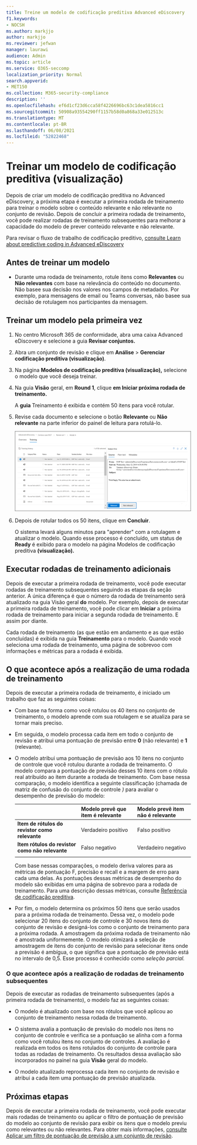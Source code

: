 ```yaml
---
title: Treine um modelo de codificação preditiva Advanced eDiscovery
f1.keywords:
- NOCSH
ms.author: markjjo
author: markjjo
ms.reviewer: jefwan
manager: laurawi
audience: Admin
ms.topic: article
ms.service: O365-seccomp
localization_priority: Normal
search.appverid:
- MET150
ms.collection: M365-security-compliance
description: ''
ms.openlocfilehash: ef6d1cf23d6cca58f4226696bc63c1dea5816cc1
ms.sourcegitcommit: 50908a93554290ff1157b58d0a868a33e012513c
ms.translationtype: MT
ms.contentlocale: pt-BR
ms.lasthandoff: 06/08/2021
ms.locfileid: "52822468"
---
```

# <a name="train-a-predictive-coding-model-preview"></a>Treinar um modelo de codificação preditiva (visualização)

Depois de criar um modelo de codificação preditiva no Advanced eDiscovery, a próxima etapa é executar a primeira rodada de treinamento para treinar o modelo sobre o conteúdo relevante e não relevante no conjunto de revisão. Depois de concluir a primeira rodada de treinamento, você pode realizar rodadas de treinamento subsequentes para melhorar a capacidade do modelo de prever conteúdo relevante e não relevante.

Para revisar o fluxo de trabalho de codificação preditivo, [consulte Learn about predictive coding in Advanced eDiscovery](predictive-coding-overview.md#the-predictive-coding-workflow)

## <a name="before-you-train-a-model"></a>Antes de treinar um modelo

- Durante uma rodada de treinamento, rotule itens como **Relevantes** ou **Não relevantes** com base na relevância do conteúdo no documento. Não basee sua decisão nos valores nos campos de metadados. Por exemplo, para mensagens de email ou Teams conversas, não basee sua decisão de rotulagem nos participantes da mensagem. 

## <a name="train-a-model-for-the-first-time"></a>Treinar um modelo pela primeira vez

1. No centro Microsoft 365 de conformidade, abra uma caixa Advanced eDiscovery e selecione a guia **Revisar conjuntos.**

2. Abra um conjunto de revisão e clique em **Análise**  >  **Gerenciar codificação preditiva (visualização)**.

3. Na página **Modelos de codificação preditiva (visualização),** selecione o modelo que você deseja treinar.

4. Na guia **Visão** geral, em **Round 1**, clique **em Iniciar próxima rodada de treinamento.**

   A **guia** Treinamento é exibida e contém 50 itens para você rotular.

5. Revise cada documento e selecione o botão **Relevante** ou **Não relevante** na parte inferior do painel de leitura para rotulá-lo.

   ![Rotular cada documento como relevante ou não relevante](..\media\TrainModel1.png)

6. Depois de rotular todos os 50 itens, clique em **Concluir**.

    O sistema levará alguns minutos para "aprender" com a rotulagem e atualizar o modelo. Quando esse processo é concluído, um status de **Ready** é exibido para o modelo na página Modelos de codificação preditiva **(visualização).**

## <a name="perform-additional-training-rounds"></a>Executar rodadas de treinamento adicionais

Depois de executar a primeira rodada de treinamento, você pode executar rodadas de treinamento subsequentes seguindo as etapas da seção anterior. A única diferença é que o número da rodada de treinamento será atualizado na guia Visão geral **do** modelo. Por exemplo, depois de executar a primeira rodada de treinamento, você pode clicar em **Iniciar** a próxima rodada de treinamento para iniciar a segunda rodada de treinamento. E assim por diante.

Cada rodada de treinamento (as que estão em andamento e as que estão concluídas) é exibida na guia **Treinamento** para o modelo. Quando você seleciona uma rodada de treinamento, uma página de sobrevoo com informações e métricas para a rodada é exibida.

## <a name="what-happens-after-you-perform-a-training-round"></a>O que acontece após a realização de uma rodada de treinamento

Depois de executar a primeira rodada de treinamento, é iniciado um trabalho que faz as seguintes coisas:

- Com base na forma como você rotulou os 40 itens no conjunto de treinamento, o modelo aprende com sua rotulagem e se atualiza para se tornar mais preciso.

- Em seguida, o modelo processa cada item em todo o conjunto de revisão e atribui uma pontuação de previsão entre **0** (não relevante) e **1** (relevante).  

- O modelo atribui uma pontuação de previsão aos 10 itens no conjunto de controle que você rotulou durante a rodada de treinamento. O modelo compara a pontuação de previsão desses 10 itens com o rótulo real atribuído ao item durante a rodada de treinamento. Com base nessa comparação, o modelo identifica a seguinte classificação (chamada de matriz de confusão do conjunto de controle *)* para avaliar o desempenho de previsão do modelo:
  
  |          |Modelo prevê que item é relevante |Modelo prevê item não é relevante |
  |:---------|:---------|:---------|
  |**Item de rótulos do revistor como relevante**| Verdadeiro positivo| Falso positivo |
  |**Item rótulos do revistor como não relevante**| Falso negativo |Verdadeiro negativo |
  ||||

  Com base nessas comparações, o modelo deriva valores para as métricas de pontuação F, precisão e recall e a margem de erro para cada uma delas. As pontuações dessas métricas de desempenho do modelo são exibidas em uma página de sobrevoo para a rodada de treinamento. Para uma descrição dessas métricas, consulte [Referência de codificação preditiva](predictive-coding-reference.md).

- Por fim, o modelo determina os próximos 50 itens que serão usados para a próxima rodada de treinamento. Dessa vez, o modelo pode selecionar 20 itens do conjunto de controle e 30 novos itens do conjunto de revisão e designá-los como o conjunto de treinamento para a próxima rodada. A amostragem da próxima rodada de treinamento não é amostrada uniformemente. O modelo otimizará a seleção de amostragem de itens do conjunto de revisão para selecionar itens onde a previsão é ambígua, o que significa que a pontuação de previsão está no intervalo de 0,5. Esse processo é conhecido como *seleção parcial.*

### <a name="what-happens-after-you-perform-subsequent-training-rounds"></a>O que acontece após a realização de rodadas de treinamento subsequentes

Depois de executar as rodadas de treinamento subsequentes (após a primeira rodada de treinamento), o modelo faz as seguintes coisas:

- O modelo é atualizado com base nos rótulos que você aplicou ao conjunto de treinamento nessa rodada de treinamento.

- O sistema avalia a pontuação de previsão do modelo nos itens no conjunto de controle e verifica se a pontuação se alinha com a forma como você rotulou itens no conjunto de controles. A avaliação é realizada em todos os itens rotulados do conjunto de controle para todas as rodadas de treinamento. Os resultados dessa avaliação são incorporados no painel na guia **Visão** geral do modelo.

- O modelo atualizado reprocessa cada item no conjunto de revisão e atribui a cada item uma pontuação de previsão atualizada.

## <a name="next-steps"></a>Próximas etapas

Depois de executar a primeira rodada de treinamento, você pode executar mais rodadas de treinamento ou aplicar o filtro de pontuação de previsão do modelo ao conjunto de revisão para exibir os itens que o modelo previu como relevantes ou não relevantes. Para obter mais informações, [consulte Aplicar um filtro de pontuação de previsão a um conjunto de revisão](predictive-coding-apply-prediction-filter.md).
